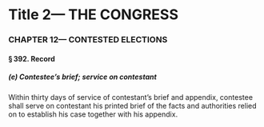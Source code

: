 
# Title 2— THE CONGRESS
### CHAPTER 12— CONTESTED ELECTIONS
#### § 392. Record
##### (e) Contestee’s brief; service on contestant

Within thirty days of service of contestant’s brief and appendix, contestee shall serve on contestant his printed brief of the facts and authorities relied on to establish his case together with his appendix.
